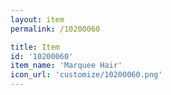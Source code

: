 ```yaml
---
layout: item
permalink: /10200060

title: Item
id: '10200060'
item_name: 'Marquee Hair'
icon_url: 'customize/10200060.png'
---
```

